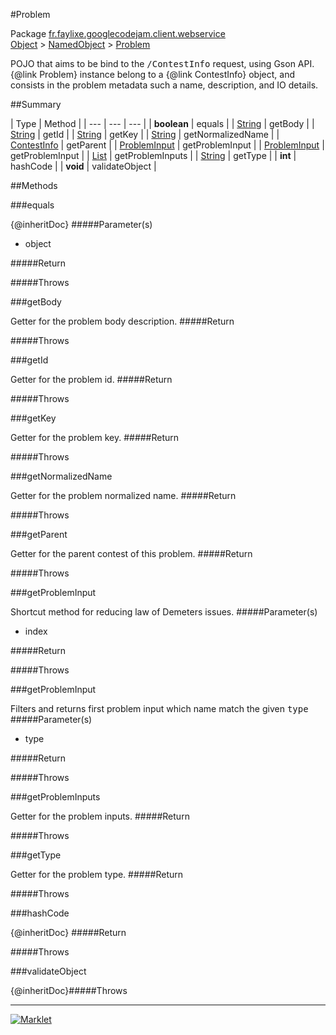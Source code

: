 #Problem

Package [fr.faylixe.googlecodejam.client.webservice](README.md)<br>
[Object](../../../../java/langObject.md) > [NamedObject](commonNamedObject.md) > [Problem](Problem.md)

<p>POJO that aims to be bind to the <tt>/ContestInfo</tt>
 request, using Gson API. {@link Problem} instance belong
 to a {@link ContestInfo} object, and consists in the problem
 metadata such a name, description, and IO details.</p>

##Summary


| Type | Method |
| --- | --- | --- |
| **boolean** | equals |
| [String](../../../../java/langString.md) | getBody |
| [String](../../../../java/langString.md) | getId |
| [String](../../../../java/langString.md) | getKey |
| [String](../../../../java/langString.md) | getNormalizedName |
| [ContestInfo](ContestInfo.md) | getParent |
| [ProblemInput](ProblemInput.md) | getProblemInput |
| [ProblemInput](ProblemInput.md) | getProblemInput |
| [List](../../../../java/utilList.md) | getProblemInputs |
| [String](../../../../java/langString.md) | getType |
| **int** | hashCode |
| **void** | validateObject |

##Methods

###equals


{@inheritDoc}
#####Parameter(s)


* object

#####Return


#####Throws


###getBody


Getter for the problem body description.
#####Return


#####Throws


###getId


Getter for the problem id.
#####Return


#####Throws


###getKey


Getter for the problem key.
#####Return


#####Throws


###getNormalizedName


Getter for the problem normalized name.
#####Return


#####Throws


###getParent


Getter for the parent contest of this problem.
#####Return


#####Throws


###getProblemInput


Shortcut method for reducing law of Demeters issues.
#####Parameter(s)


* index

#####Return


#####Throws


###getProblemInput


Filters and returns first problem input which name
 match the given <tt>type</tt>
#####Parameter(s)


* type

#####Return


#####Throws


###getProblemInputs


Getter for the problem inputs.
#####Return


#####Throws


###getType


Getter for the problem type.
#####Return


#####Throws


###hashCode


{@inheritDoc}
#####Return


#####Throws


###validateObject


{@inheritDoc}#####Throws


---
[![Marklet](https://img.shields.io/badge/Generated%20by-Marklet-green.svg)](https://github.com/Faylixe/marklet)